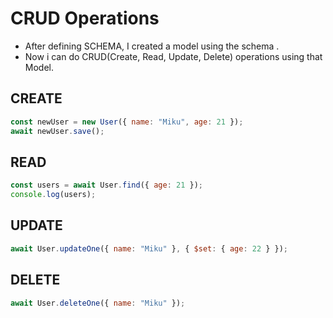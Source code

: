 # CRUD Operations

- After defining SCHEMA, I created a model using the schema .
- Now i can do CRUD(Create, Read, Update, Delete) operations using that Model.

## CREATE

```js
const newUser = new User({ name: "Miku", age: 21 });
await newUser.save();
```

## READ

```js
const users = await User.find({ age: 21 });
console.log(users);
```

## UPDATE

```js
await User.updateOne({ name: "Miku" }, { $set: { age: 22 } });
```

## DELETE

```js
await User.deleteOne({ name: "Miku" });
```

